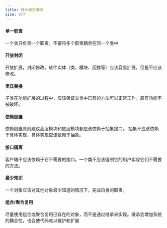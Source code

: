 ```yaml
---
title: 设计模式原则
size: 977
---
```

#### 单一职责
一个类只负责一个职责，不要将多个职责耦合在同一个类中
#### 开放封闭
开放扩展，封闭修改。软件实体（类、模块、函数等）应该容易扩展，但是不应该修改。
#### 里氏替换
子类在功能扩展的过程中，应该保证父类中已有的方法可以正常工作，原有功能不被破坏。
#### 依赖倒置
依赖倒置原则建议高层模块和底层模块都应该依赖于抽象接口。
抽象不应该依赖于具体实现，具体实现应该依赖于抽象。
#### 接口隔离
客户端不应该依赖于它不需要的接口。一个类不应该强制它的用户实现它们不需要的方法。
#### 最少知识
一个对象应该对其他对象最少知道的情况下，完成自身的职责。
#### 组合/聚合复用
尽量使用组合或聚合复用已存在的对象，而不是通过继承来实现。继承会增加系统的耦合性，也会使代码难以维护和扩展
